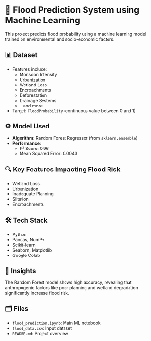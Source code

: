 # 🌊 Flood Prediction System using Machine Learning

This project predicts flood probability using a machine learning model trained on environmental and socio-economic factors.

## 📊 Dataset

- Features include:
  - Monsoon Intensity
  - Urbanization
  - Wetland Loss
  - Encroachments
  - Deforestation
  - Drainage Systems
  - ...and more
- Target: `FloodProbability` (continuous value between 0 and 1)

## ⚙️ Model Used

- **Algorithm**: Random Forest Regressor (from `sklearn.ensemble`)
- **Performance**:
  - R² Score: 0.96
  - Mean Squared Error: 0.0043

## 🔍 Key Features Impacting Flood Risk

- Wetland Loss
- Urbanization
- Inadequate Planning
- Siltation
- Encroachments

## 🛠️ Tech Stack

- Python
- Pandas, NumPy
- Scikit-learn
- Seaborn, Matplotlib
- Google Colab

## 🧠 Insights

The Random Forest model shows high accuracy, revealing that anthropogenic factors like poor planning and wetland degradation significantly increase flood risk.

## 🗂️ Files

- `flood_prediction.ipynb`: Main ML notebook
- `flood_data.csv`: Input dataset
- `README.md`: Project overview


